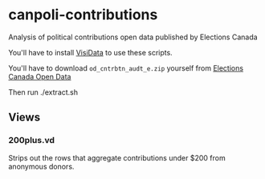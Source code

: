 # canpoli-contributions
Analysis of political contributions open data published by Elections Canada

You'll have to install [VisiData](http://visidata.org/) to use these scripts.

You'll have to download `od_cntrbtn_audt_e.zip` yourself from [Elections Canada Open Data](https://www.elections.ca/content.aspx?section=fin&dir=oda&document=index&lang=e)

Then run ./extract.sh

## Views

### 200plus.vd

Strips out the rows that aggregate contributions under $200 from anonymous donors.
